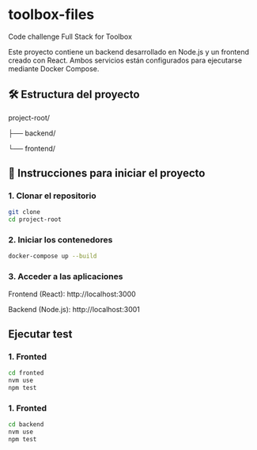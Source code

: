# toolbox-files
Code challenge Full Stack for Toolbox

Este proyecto contiene un backend desarrollado en Node.js y un frontend creado con React. Ambos servicios están configurados para ejecutarse mediante Docker Compose.

## 🛠️ Estructura del proyecto

project-root/

├── backend/

└── frontend/

## 🚀 Instrucciones para iniciar el proyecto

### 1. Clonar el repositorio

```bash
git clone
cd project-root
```

### 2. Iniciar los contenedores

```bash
docker-compose up --build
```

### 3. Acceder a las aplicaciones

Frontend (React): http://localhost:3000

Backend (Node.js): http://localhost:3001

## Ejecutar test

### 1. Fronted

```bash
cd fronted
nvm use
npm test
```

### 1. Fronted

```bash
cd backend
nvm use
npm test
```
